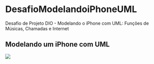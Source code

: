 # DesafioModelandoiPhoneUML
Desafio de Projeto DIO - Modelando o iPhone com UML: Funções de Músicas, Chamadas e Internet

## Modelando um iPhone com UML
[![](https://mermaid.ink/img/pako:eNptksFu2zAMhl_F4CmFncJJ0yT1oUCxXXZYUazDDoUvrMU6xGzRoKWiTZZ3n-w47gZXOkiUfvIjJR6gEEOQQVFh235lLBXr3EZh8MNOLEXz-Z_b6Ac1KsY70e--5QKrqeSuQaVqJz-pohexXMhUc4-vVKIR_WYdqSWX29PshH0GU9LhdBtFsZMCdXYx2g369r-DNqALFouD7-zRKdsyqntr0B3_pU2THnF9xIrLQBjCWF-TyhAmRkfW0IiPOXgz6hdRJZZfsp99Bpy8wMCL6Y2fWR-wZDvm7bU6Fxej4VNp9_KKd884-7hxHive49n5jIUEQr41sgnf22NycDuqKYcsbA3q7xxy2-kwvPfjuy0gc-opARVf7iB7waoNlm9MKHbojbOkQfskUo-iYEN2gDfI5qvLdH2z3G5Xi80yXafXVwm8Q7ZYX6bdWKWrzdXiers8JrDvIywSIMPdjw-t2C3Hv2f_1rY?type=png)](https://mermaid.live/edit#pako:eNptksFu2zAMhl_F4CmFncJJ0yT1oUCxXXZYUazDDoUvrMU6xGzRoKWiTZZ3n-w47gZXOkiUfvIjJR6gEEOQQVFh235lLBXr3EZh8MNOLEXz-Z_b6Ac1KsY70e--5QKrqeSuQaVqJz-pohexXMhUc4-vVKIR_WYdqSWX29PshH0GU9LhdBtFsZMCdXYx2g369r-DNqALFouD7-zRKdsyqntr0B3_pU2THnF9xIrLQBjCWF-TyhAmRkfW0IiPOXgz6hdRJZZfsp99Bpy8wMCL6Y2fWR-wZDvm7bU6Fxej4VNp9_KKd884-7hxHive49n5jIUEQr41sgnf22NycDuqKYcsbA3q7xxy2-kwvPfjuy0gc-opARVf7iB7waoNlm9MKHbojbOkQfskUo-iYEN2gDfI5qvLdH2z3G5Xi80yXafXVwm8Q7ZYX6bdWKWrzdXiers8JrDvIywSIMPdjw-t2C3Hv2f_1rY)
